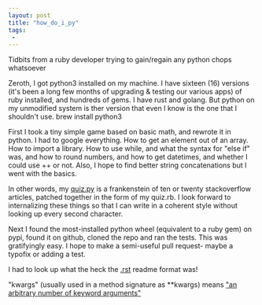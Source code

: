 ```yaml
---
layout: post
title: "how_do_i_py"
tags:
 -
---
```


Tidbits from a ruby developer trying to gain/regain any python chops whatsoever

Zeroth, I got python3 installed on my machine. I have sixteen (16) versions (it's been a long few months of upgrading & testing our various apps) of ruby installed, and hundreds of gems. I have rust and golang. But python on my unmodified system is ther version that even I know is the one that I shouldn't use. brew install python3

First I took a tiny simple game based on basic math, and rewrote it in python. I had to google everything. How to get an element out of an array. How to import a library. How to use while, and what the syntax for "else if" was, and how to round numbers, and how to get datetimes, and whether I could use ++ or not. Also, I hope to find better string concatenations but I went with the basics.

In other words, my [quiz.py](https://github.com/compwron/autoquiz/blob/master/quiz.py) is a frankenstein of ten or twenty stackoverflow articles, patched together in the form of my quiz.rb. I look forward to internalizing these things so that I can write in a coherent style without looking up every second character.

Next I found the most-installed python wheel (equivalent to a ruby gem) on pypi, found it on github, cloned the repo and ran the tests. This was gratifyingly easy. I hope to make a semi-useful pull request- maybe a typofix or adding a test.

I had to look up what the heck the [.rst](https://en.wikipedia.org/wiki/ReStructuredText) readme format was!

"kwargs" (usually used in a method signature as **kwargs) means ["an arbitrary number of keyword arguments"](https://docs.python.org/3/faq/programming.html#how-can-i-pass-optional-or-keyword-parameters-from-one-function-to-another)
